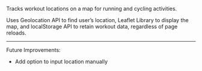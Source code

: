 Tracks workout locations on a map for running and cycling activities. 

Uses Geolocation API to find user’s location, Leaflet Library to display the map, and localStorage API to retain workout data, regardless of page reloads.

---

Future Improvements:
* Add option to input location manually
